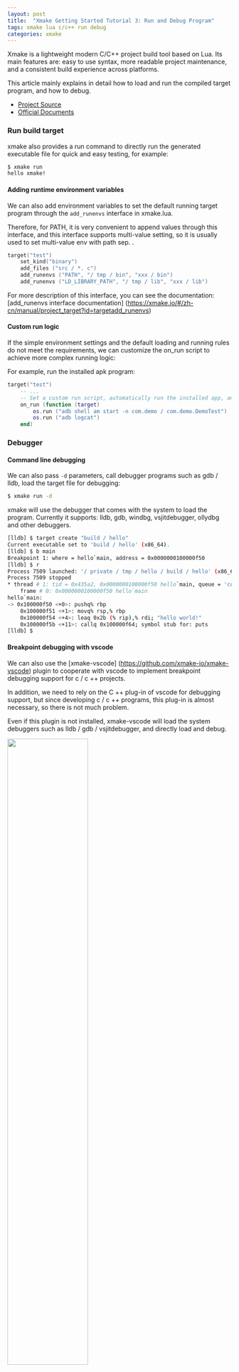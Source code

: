```yaml
---
layout: post
title:  "Xmake Getting Started Tutorial 3: Run and Debug Program"
tags: xmake lua c/c++ run debug
categories: xmake
---
```


Xmake is a lightweight modern C/C++ project build tool based on Lua. Its main features are: easy to use syntax, more readable project maintenance, and a consistent build experience across platforms.

This article mainly explains in detail how to load and run the compiled target program, and how to debug.

* [Project Source](https://github.com/xmake-io/xmake)
* [Official Documents](https://xmake.io/)

### Run build target

xmake also provides a run command to directly run the generated executable file for quick and easy testing, for example:

```bash
$ xmake run
hello xmake!
```

#### Adding runtime environment variables

We can also add environment variables to set the default running target program through the `add_runenvs` interface in xmake.lua.

Therefore, for PATH, it is very convenient to append values ​​through this interface, and this interface supports multi-value setting, so it is usually used to set multi-value env with path sep. .

```lua
target("test")
    set_kind("binary")
    add_files ("src / *. c")
    add_runenvs ("PATH", "/ tmp / bin", "xxx / bin")
    add_runenvs ("LD_LIBRARY_PATH", "/ tmp / lib", "xxx / lib")
```

For more description of this interface, you can see the documentation: [add_runenvs interface documentation] (https://xmake.io/#/zh-cn/manual/project_target?id=targetadd_runenvs)






#### Custom run logic

If the simple environment settings and the default loading and running rules do not meet the requirements, we can customize the on_run script to achieve more complex running logic:

For example, run the installed apk program:

```lua
target("test")
    -- ...
    -- Set a custom run script, automatically run the installed app, and automatically obtain device output information
    on_run (function (target)
        os.run ("adb shell am start -n com.demo / com.demo.DemoTest")
        os.run ("adb logcat")
    end)
```

### Debugger

#### Command line debugging

We can also pass `-d` parameters, call debugger programs such as gdb / lldb, load the target file for debugging:


```bash
$ xmake run -d
```

xmake will use the debugger that comes with the system to load the program. Currently it supports: lldb, gdb, windbg, vsjitdebugger, ollydbg and other debuggers.

```bash
[lldb] $ target create "build / hello"
Current executable set to 'build / hello' (x86_64).
[lldb] $ b main
Breakpoint 1: where = hello`main, address = 0x0000000100000f50
[lldb] $ r
Process 7509 launched: '/ private / tmp / hello / build / hello' (x86_64)
Process 7509 stopped
* thread # 1: tid = 0x435a2, 0x0000000100000f50 hello`main, queue = 'com.apple.main-thread', stop reason = breakpoint 1.1
    frame # 0: 0x0000000100000f50 hello`main
hello`main:
-> 0x100000f50 <+0>: pushq% rbp
    0x100000f51 <+1>: movq% rsp,% rbp
    0x100000f54 <+4>: leaq 0x2b (% rip),% rdi; "hello world!"
    0x100000f5b <+11>: callq 0x100000f64; symbol stub for: puts
[lldb] $
```

#### Breakpoint debugging with vscode

We can also use the [xmake-vscode] (https://github.com/xmake-io/xmake-vscode) plugin to cooperate with vscode to implement breakpoint debugging support for c / c ++ projects.

In addition, we need to rely on the C ++ plug-in of vscode for debugging support, but since developing c / c ++ programs, this plug-in is almost necessary, so there is not much problem.

Even if this plugin is not installed, xmake-vscode will load the system debuggers such as lldb / gdb / vsjitdebugger, and directly load and debug.

<img src = "/ static / img / xmake / xmake-vscode-debug.gif" width = "60%" />
